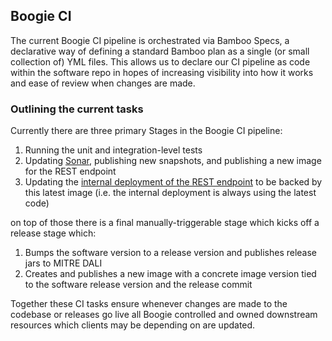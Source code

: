## Boogie CI

The current Boogie CI pipeline is orchestrated via Bamboo Specs, a declarative way of defining a standard Bamboo plan as a single 
(or small collection of) YML files. This allows us to declare our CI pipeline as code within the software repo in hopes of 
increasing visibility into how it works and ease of review when changes are made.

### Outlining the current tasks

Currently there are three primary Stages in the Boogie CI pipeline:

1. Running the unit and integration-level tests
2. Updating [Sonar](https://caasd-sonar.mitre.org/sonar/dashboard?id=boogie), publishing new snapshots, and publishing a new 
image for the REST endpoint
3. Updating the [internal deployment of the REST endpoint](https://boogie-rest.apps.epic-osc.mitre.org/boogie/index.html) to be 
backed by this latest image (i.e. the internal deployment is always using the latest code)  

on top of those there is a final manually-triggerable stage which kicks off a release stage which:

1. Bumps the software version to a release version and publishes release jars to MITRE DALI
2. Creates and publishes a new image with a concrete image version tied to the software release version and the release commit

Together these CI tasks ensure whenever changes are made to the codebase or releases go live all Boogie controlled and owned 
downstream resources which clients may be depending on are updated. 